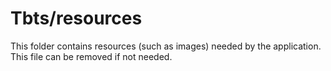 # Tbts/resources

This folder contains resources (such as images) needed by the application. This file can
be removed if not needed.
